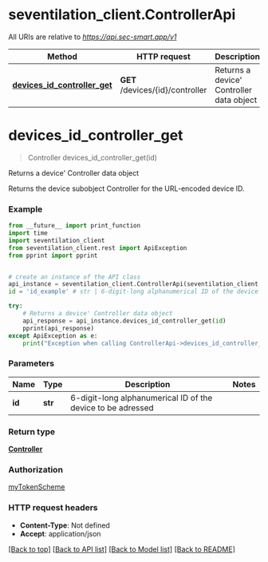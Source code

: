# seventilation_client.ControllerApi

All URIs are relative to *https://api.sec-smart.app/v1*

Method | HTTP request | Description
------------- | ------------- | -------------
[**devices_id_controller_get**](ControllerApi.md#devices_id_controller_get) | **GET** /devices/{id}/controller | Returns a device&#x27; Controller data object

# **devices_id_controller_get**
> Controller devices_id_controller_get(id)

Returns a device' Controller data object

Returns the device subobject Controller for the URL-encoded device ID.

### Example
```python
from __future__ import print_function
import time
import seventilation_client
from seventilation_client.rest import ApiException
from pprint import pprint


# create an instance of the API class
api_instance = seventilation_client.ControllerApi(seventilation_client.ApiClient(configuration))
id = 'id_example' # str | 6-digit-long alphanumerical ID of the device to be adressed

try:
    # Returns a device' Controller data object
    api_response = api_instance.devices_id_controller_get(id)
    pprint(api_response)
except ApiException as e:
    print("Exception when calling ControllerApi->devices_id_controller_get: %s\n" % e)
```

### Parameters

Name | Type | Description  | Notes
------------- | ------------- | ------------- | -------------
 **id** | **str**| 6-digit-long alphanumerical ID of the device to be adressed | 

### Return type

[**Controller**](Controller.md)

### Authorization

[myTokenScheme](../README.md#myTokenScheme)

### HTTP request headers

 - **Content-Type**: Not defined
 - **Accept**: application/json

[[Back to top]](#) [[Back to API list]](../README.md#documentation-for-api-endpoints) [[Back to Model list]](../README.md#documentation-for-models) [[Back to README]](../README.md)

